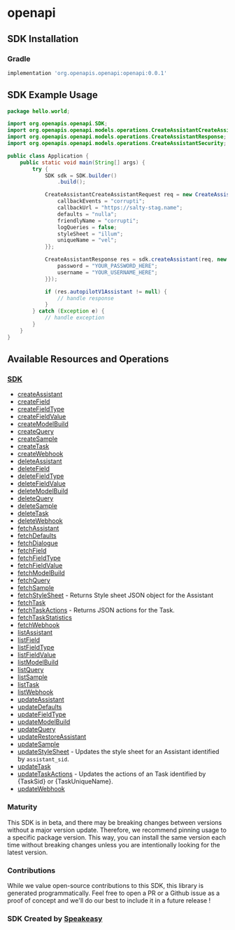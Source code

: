 # openapi

<!-- Start SDK Installation -->
## SDK Installation

### Gradle

```groovy
implementation 'org.openapis.openapi:openapi:0.0.1'
```
<!-- End SDK Installation -->

## SDK Example Usage
<!-- Start SDK Example Usage -->
```java
package hello.world;

import org.openapis.openapi.SDK;
import org.openapis.openapi.models.operations.CreateAssistantCreateAssistantRequest;
import org.openapis.openapi.models.operations.CreateAssistantResponse;
import org.openapis.openapi.models.operations.CreateAssistantSecurity;

public class Application {
    public static void main(String[] args) {
        try {
            SDK sdk = SDK.builder()
                .build();

            CreateAssistantCreateAssistantRequest req = new CreateAssistantCreateAssistantRequest() {{
                callbackEvents = "corrupti";
                callbackUrl = "https://salty-stag.name";
                defaults = "nulla";
                friendlyName = "corrupti";
                logQueries = false;
                styleSheet = "illum";
                uniqueName = "vel";
            }};            

            CreateAssistantResponse res = sdk.createAssistant(req, new CreateAssistantSecurity("error", "deserunt") {{
                password = "YOUR_PASSWORD_HERE";
                username = "YOUR_USERNAME_HERE";
            }});

            if (res.autopilotV1Assistant != null) {
                // handle response
            }
        } catch (Exception e) {
            // handle exception
        }
    }
}
```
<!-- End SDK Example Usage -->

<!-- Start SDK Available Operations -->
## Available Resources and Operations

### [SDK](docs/sdk/README.md)

* [createAssistant](docs/sdk/README.md#createassistant)
* [createField](docs/sdk/README.md#createfield)
* [createFieldType](docs/sdk/README.md#createfieldtype)
* [createFieldValue](docs/sdk/README.md#createfieldvalue)
* [createModelBuild](docs/sdk/README.md#createmodelbuild)
* [createQuery](docs/sdk/README.md#createquery)
* [createSample](docs/sdk/README.md#createsample)
* [createTask](docs/sdk/README.md#createtask)
* [createWebhook](docs/sdk/README.md#createwebhook)
* [deleteAssistant](docs/sdk/README.md#deleteassistant)
* [deleteField](docs/sdk/README.md#deletefield)
* [deleteFieldType](docs/sdk/README.md#deletefieldtype)
* [deleteFieldValue](docs/sdk/README.md#deletefieldvalue)
* [deleteModelBuild](docs/sdk/README.md#deletemodelbuild)
* [deleteQuery](docs/sdk/README.md#deletequery)
* [deleteSample](docs/sdk/README.md#deletesample)
* [deleteTask](docs/sdk/README.md#deletetask)
* [deleteWebhook](docs/sdk/README.md#deletewebhook)
* [fetchAssistant](docs/sdk/README.md#fetchassistant)
* [fetchDefaults](docs/sdk/README.md#fetchdefaults)
* [fetchDialogue](docs/sdk/README.md#fetchdialogue)
* [fetchField](docs/sdk/README.md#fetchfield)
* [fetchFieldType](docs/sdk/README.md#fetchfieldtype)
* [fetchFieldValue](docs/sdk/README.md#fetchfieldvalue)
* [fetchModelBuild](docs/sdk/README.md#fetchmodelbuild)
* [fetchQuery](docs/sdk/README.md#fetchquery)
* [fetchSample](docs/sdk/README.md#fetchsample)
* [fetchStyleSheet](docs/sdk/README.md#fetchstylesheet) - Returns Style sheet JSON object for the Assistant
* [fetchTask](docs/sdk/README.md#fetchtask)
* [fetchTaskActions](docs/sdk/README.md#fetchtaskactions) - Returns JSON actions for the Task.
* [fetchTaskStatistics](docs/sdk/README.md#fetchtaskstatistics)
* [fetchWebhook](docs/sdk/README.md#fetchwebhook)
* [listAssistant](docs/sdk/README.md#listassistant)
* [listField](docs/sdk/README.md#listfield)
* [listFieldType](docs/sdk/README.md#listfieldtype)
* [listFieldValue](docs/sdk/README.md#listfieldvalue)
* [listModelBuild](docs/sdk/README.md#listmodelbuild)
* [listQuery](docs/sdk/README.md#listquery)
* [listSample](docs/sdk/README.md#listsample)
* [listTask](docs/sdk/README.md#listtask)
* [listWebhook](docs/sdk/README.md#listwebhook)
* [updateAssistant](docs/sdk/README.md#updateassistant)
* [updateDefaults](docs/sdk/README.md#updatedefaults)
* [updateFieldType](docs/sdk/README.md#updatefieldtype)
* [updateModelBuild](docs/sdk/README.md#updatemodelbuild)
* [updateQuery](docs/sdk/README.md#updatequery)
* [updateRestoreAssistant](docs/sdk/README.md#updaterestoreassistant)
* [updateSample](docs/sdk/README.md#updatesample)
* [updateStyleSheet](docs/sdk/README.md#updatestylesheet) - Updates the style sheet for an Assistant identified by `assistant_sid`.
* [updateTask](docs/sdk/README.md#updatetask)
* [updateTaskActions](docs/sdk/README.md#updatetaskactions) - Updates the actions of an Task identified by {TaskSid} or {TaskUniqueName}.
* [updateWebhook](docs/sdk/README.md#updatewebhook)
<!-- End SDK Available Operations -->

### Maturity

This SDK is in beta, and there may be breaking changes between versions without a major version update. Therefore, we recommend pinning usage 
to a specific package version. This way, you can install the same version each time without breaking changes unless you are intentionally 
looking for the latest version.

### Contributions

While we value open-source contributions to this SDK, this library is generated programmatically. 
Feel free to open a PR or a Github issue as a proof of concept and we'll do our best to include it in a future release !

### SDK Created by [Speakeasy](https://docs.speakeasyapi.dev/docs/using-speakeasy/client-sdks)
